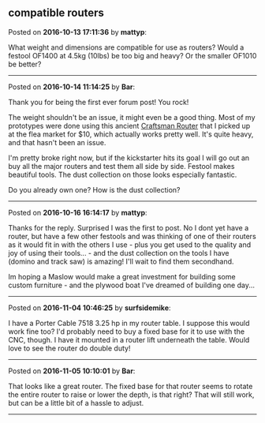 ## compatible routers
Posted on **2016-10-13 17:11:36** by **mattyp**:

What weight and dimensions are compatible for use as routers? Would a festool OF1400 at 4.5kg (10lbs) be too big and heavy? Or the smaller OF1010 be better?

---

Posted on **2016-10-14 11:14:25** by **Bar**:

Thank you for being the first ever forum post! You rock!



The weight shouldn't be an issue, it might even be a good thing. Most of my prototypes were done using this ancient  [Craftsman Router](../../images/hg/a3/hga3_craftsmanrouter.jpg.jpg)  that I picked up at the flea market for $10, which actually works pretty well. It's quite heavy, and that hasn't been an issue.



I'm pretty broke right now, but if the kickstarter hits its goal I will go out an buy all the major routers and test them all side by side. Festool makes beautiful tools. The dust collection on those looks especially fantastic. 



Do you already own one? How is the dust collection?

---

Posted on **2016-10-16 16:14:17** by **mattyp**:

Thanks for the reply. Surprised I was the first to post. No I dont yet have a router, but have a few other festools and was thinking of one of their routers as it would fit in with the others I use - plus you get used to the quality and joy of using their tools... - and the dust collection on the tools I have (domino and track saw) is amazing! I'll wait to find them secondhand.

Im hoping a Maslow would make a great investment for building some custom furniture - and the plywood boat I've dreamed of building one day...

---

Posted on **2016-11-04 10:46:25** by **surfsidemike**:

I have a Porter Cable 7518 3.25 hp in my router table. I suppose this would work fine too? I'd probably need to buy a fixed base for it to use with the CNC, though. I have it mounted in a router lift underneath the table. Would love to see the router do double duty!

---

Posted on **2016-11-05 10:10:01** by **Bar**:

That looks like a great router. The fixed base for that router seems to rotate the entire router to raise or lower the depth, is that right? That will still  work, but can be a little bit of a hassle to adjust.

---

